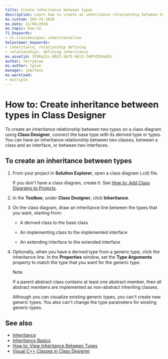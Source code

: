 ```yaml
---
title: Create inheritance between types
description: Learn how to create an inheritance relationship between two types on a class diagram by using Class Designer.
ms.custom: SEO-VS-2020
ms.date: 11/04/2016
ms.topic: how-to
f1_keywords:
- vs.classdesigner.inheritanceline
helpviewer_keywords:
- inheritance, relationship defining
- relationships, defining inheritance
ms.assetid: 3786a21c-8022-4bf5-9d13-740fd354e93c
author: TerryGLee
ms.author: tglee
manager: jmartens
ms.workload:
- multiple
---
```

# How to: Create inheritance between types in Class Designer

To create an inheritance relationship between two types on a class diagram using **Class Designer**, connect the base type with its derived type or types. You can have an inheritance relationship between two classes, between a class and an interface, or between two interfaces.

## To create an inheritance between types

1. From your project in **Solution Explorer**, open a class diagram (.cd) file.

     If you don't have a class diagram, create it. See [How to: Add Class Diagrams to Projects](how-to-add-class-diagrams-to-projects.md).

2. In the **Toolbox**, under **Class Designer**, click **Inheritance**.

3. On the class diagram, draw an inheritance line between the types that you want, starting from:

    - A derived class to the base class

    - An implementing class to the implemented interface

    - An extending interface to the extended interface

4. Optionally, when you have a derived type from a generic type, click the inheritance line. In the **Properties** window, set the **Type Arguments** property to match the type that you want for the generic type.

    > [!NOTE]
    > If a parent abstract class contains at least one abstract member, then all abstract members are implemented as non-abstract inheriting classes.
    >
    >  Although you can visualize existing generic types, you can't create new generic types. You also can't change the type parameters for existing generic types.

## See also

- [Inheritance](/dotnet/csharp/programming-guide/classes-and-structs/inheritance)
- [Inheritance Basics](/dotnet/visual-basic/programming-guide/language-features/objects-and-classes/inheritance-basics)
- [How to: View Inheritance Between Types](how-to-view-inheritance-between-types.md)
- [Visual C++ Classes in Class Designer](visual-cpp-classes.md)
